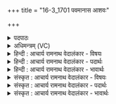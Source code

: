 +++
title = "16-3_1701 पवमानास आशवः"

+++
<details><summary>पदपाठः</summary>

प꣡व꣢꣯मानासः। आ꣣श꣡वः꣢। शु꣣भ्राः꣢। अ꣣सृग्रम्। इ꣡न्द꣢꣯वः। घ्न꣡न्तः꣢꣯। वि꣡श्वाः꣢꣯। अ꣡प꣢꣯। द्वि꣡षः꣢꣯। १७०१।
</details>

<details><summary>अधिमन्त्रम् (VC)</summary>

- पवमानः सोमः
- निध्रुविः काश्यपः
- गायत्री
- षड्जः
</details>

<details><summary>हिन्दी : आचार्य रामनाथ वेदालंकार - विषयः</summary>

अगले मन्त्र में ब्रह्मानन्द-रसों का वर्णन है।
</details>

<details><summary>हिन्दी : आचार्य रामनाथ वेदालंकार - पदार्थः</summary>

पदार्थान्वय -  (पवमानासः) पवित्र करनेवाले, (आशवः) वेगगामी, (शुभ्राः) निर्मल (इन्दवः) सराबोर करनेवाले ब्रह्मानन्द-रस (विश्वाः) सब (द्विषः) द्वेष-वृत्तियों को (अप घ्नन्तः) विनष्ट करते हुए (असृग्रम्) अन्तरात्मा में बह रहे हैं ॥३॥
</details>

<details><summary>हिन्दी : आचार्य रामनाथ वेदालंकार - भावार्थः</summary>

भावार्थ -  जब परमात्मा की उपासना से ब्रह्मानन्द-रस स्तोता के अन्तरात्मा में आते हैं,तब सब द्वेष-वृत्तियाँ स्वयं समाप्त हो जाती हैं और विश्व-मैत्री की भावना जाग जाती है ॥३॥
</details>

<details><summary>संस्कृत : आचार्य रामनाथ वेदालंकार - विषयः</summary>

अथ ब्रह्मानन्दरसान् वर्णयति।
</details>

<details><summary>संस्कृत : आचार्य रामनाथ वेदालंकार - पदार्थः</summary>

पदार्थान्वय -  (पवमानासः) पवित्रतासम्पादकाः, (आशवः) त्वरिताः, (शुभ्राः) निर्मलाः (इन्दवः) क्लेदकाः ब्रह्मानन्दरसाः (विश्वाः) सर्वाः (द्विषः) द्वेषवृत्तीः (अपघ्नन्तः) हिंसन्तः (असृग्रम्) अन्तरात्मं सृज्यन्ते ॥३॥
</details>

<details><summary>संस्कृत : आचार्य रामनाथ वेदालंकार - भावार्थः</summary>

भावार्थ -  यदा परमात्मोपासनया ब्रह्मानन्दरसाः स्तोतुरात्मनि समागच्छन्ति तदा सर्वा द्वेषवृत्तयः स्वयमेव समाप्यन्ते विश्वमैत्रीभावना च जागर्ति ॥३॥
</details>